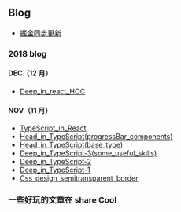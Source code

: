 ## Blog

-   [掘金同步更新](https://juejin.im/user/5861d87961ff4b00582876cd)

### 2018 blog

#### DEC（12 月）

-   [Deep_in_react_HOC](https://github.com/lpove/blog/blob/master/2018/12-Deep_in_react_HOC.md)

#### NOV（11 月）

-   [TypeScript_in_React](https://github.com/lpove/blog/blob/master/2018/11-TypeScript_in_React.md)
-   [Head_in_TypeScript(progressBar_components)](<https://github.com/lpove/blog/blob/master/2018/11-Head_in_TypeScript(progressBar_components).md>)
-   [Head_in_TypeScript(base_type)](<https://github.com/lpove/blog/blob/master/2018/11-Head_in_TypeScript(base_type).md>)
-   [Deep_in_TypeScript-3(some_useful_skills)](<https://github.com/lpove/blog/blob/master/2018/11-Deep_in_TypeScript-3(some_useful_skills).md>)
-   [Deep_in_TypeScript-2](https://github.com/lpove/blog/blob/master/2018/11-Deep_in_TypeScript-2.md)
-   [Deep_in_TypeScript-1](https://github.com/lpove/blog/blob/master/2018/11-Deep_in_TypeScript-1.md)
-   [Css_design_semitransparent_border](https://github.com/lpove/blog/blob/master/2018/11-Css_design_semitransparent_border.md)

### 一些好玩的文章在 share Cool
